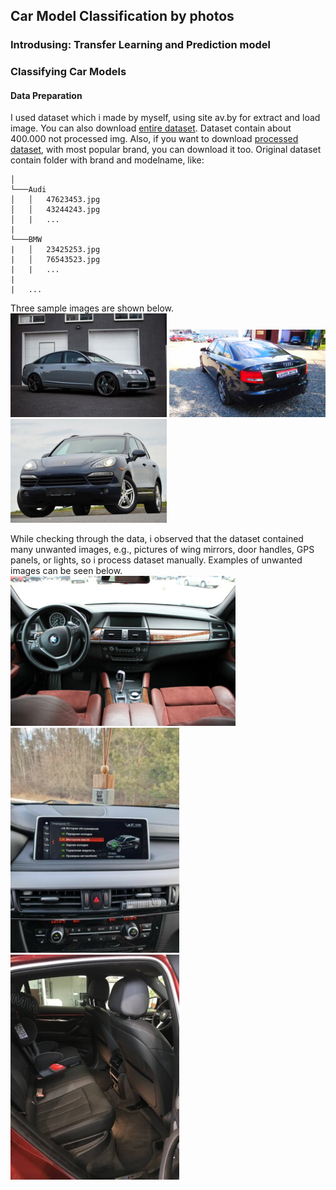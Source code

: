 ## Car Model Classification by photos

### Introdusing: Transfer Learning and Prediction model

### Classifying Car Models

#### Data Preparation
I used dataset which i made by myself, using site av.by for extract and load image. You can also download [entire dataset](https://github.com/bl4dylion4ik/car_photo_prediction). Dataset contain about 400.000 not processed img.
Also, if you want to download [processed dataset](https://github.com/bl4dylion4ik/car_photo_prediction), with most popular brand, you can download it too.
Original dataset contain folder with brand and modelname, like:
```project
│
└───Audi
│   │   47623453.jpg
│   │   43244243.jpg
│   |   ...
|
└───BMW
|   │   23425253.jpg
|   │   76543523.jpg
|   |   ...
|
|   ...
```
Three sample images are shown below.
<img src="img_for_readme/1517175.jpg" width="250">
<img src="img_for_readme/30959382.jpg" width="250">
<img src="img_for_readme/41840134.jpg" width="250">
<!-- ![first](img_for_readme/1517175.jpg)
![second](img_for_readme/30959382.jpg)
![third](img_for_readme/41840134.jpg) -->

While checking through the data, i observed that the dataset contained many unwanted images, e.g., pictures of wing mirrors, door handles, GPS panels, or lights, so i process dataset manually.
Examples of unwanted images can be seen below.
![first_prosess](img_for_readme/47622533.jpg)
![second_prosess](img_for_readme/57493534.jpg)
![third_prosess](img_for_readme/65405577.jpg)
